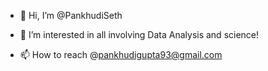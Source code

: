 - 👋 Hi, I’m @PankhudiSeth
- 👀 I’m interested in all involving Data Analysis and science!

- 📫 How to reach @pankhudigupta93@gmail.com

<!---
PankhudiSeth/PankhudiSeth is a ✨ special ✨ repository because its `README.md` (this file) appears on your GitHub profile.
You can click the Preview link to take a look at your changes.
--->
